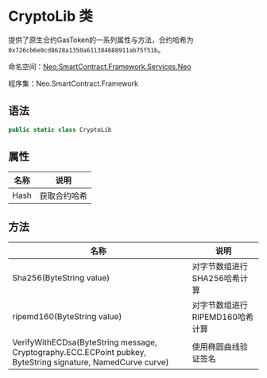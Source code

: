 # CryptoLib 类

提供了原生合约GasToken的一系列属性与方法，合约哈希为`0x726cb6e0cd8628a1350a611384688911ab75f51b`。

命名空间：[Neo.SmartContract.Framework.Services.Neo](../neo.md)

程序集：Neo.SmartContract.Framework

## 语法

```c#
public static class CryptoLib
```

## 属性

| 名称 | 说明         |
| ---- | ------------ |
| Hash | 获取合约哈希 |

## 方法

| 名称                                       | 说明              |
| ---------------------------------------- | --------------- |
| Sha256(ByteString value) | 对字节数组进行SHA256哈希计算 |
| ripemd160(ByteString value) | 对字节数组进行RIPEMD160哈希计算 |
| VerifyWithECDsa(ByteString message, Cryptography.ECC.ECPoint pubkey, ByteString signature, NamedCurve curve) | 使用椭圆曲线验证签名 |
